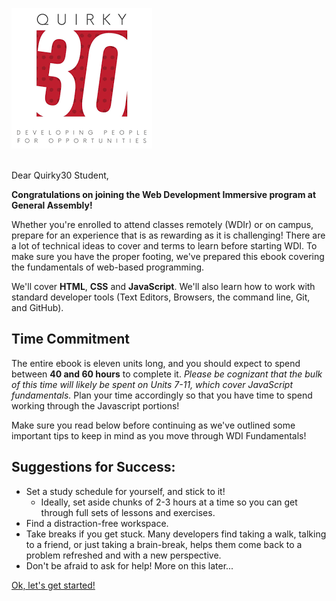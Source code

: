 ![GA Logo](assets/q30.png)
<br>
<br>

Dear Quirky30 Student,

**Congratulations on joining the Web Development Immersive program at General Assembly!**

Whether you're enrolled to attend classes remotely (WDIr) or on campus, prepare for an experience that is as rewarding as it is challenging! There are a lot of technical ideas to cover and terms to learn before starting WDI. To make sure you have the proper footing, we've prepared this ebook covering the fundamentals of web-based programming.

We'll cover **HTML**, **CSS** and **JavaScript**.  We'll also learn how to work with standard developer tools (Text Editors, Browsers, the command line, Git, and GitHub).

## Time Commitment

The entire ebook is eleven units long, and you should expect to spend between **40 and 60 hours** to complete it.  _Please be cognizant that the bulk of this time will likely be spent on Units 7-11, which cover JavaScript fundamentals._  Plan your time accordingly so that you have time to spend working through the Javascript portions!

Make sure you read below before continuing as we've outlined some important tips to keep in mind as you move through WDI Fundamentals!


## Suggestions for Success:

* Set a study schedule for yourself, and stick to it!
	* Ideally, set aside chunks of 2-3 hours at a time so you can get through full sets of lessons and exercises.
* Find a distraction-free workspace.
* Take breaks if you get stuck.  Many developers find taking a walk, talking to a friend, or just taking a brain-break, helps them come back to a problem refreshed and with a new perspective.
* Don't be afraid to ask for help! More on this later...




[Ok, let's get started!](00_unit/units-and-lessons.md)
